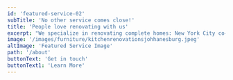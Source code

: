 ```yaml
---
id: 'featured-service-02'
subTitle: 'No other service comes close!'
title: 'People love renovating with us'
excerpt: "We specialize in renovating complete homes: New York City co-ops, condos, townhouses and brownstones. From apartment renovation design to full completion, we take care of everything. The more involved and complex the project, the more NYKB’s advantage becomes apparent. During the process, you get peace of mind. At the end of the process, you get the satisfaction of the home of your dreams.Schedule no-obligation home consultation. Meet our experienced team of designers, consultants, project managers, contractors, and field crew. You’ll come away knowing you’ve met people who care about your project and will do it right."
image: '/images/furniture/kitchenrenovationsjohhanesburg.jpeg'
altImage: 'Featured Service Image'
path: '/about'
buttonText: 'Get in touch'
buttonText1: 'Learn More'
---
```


